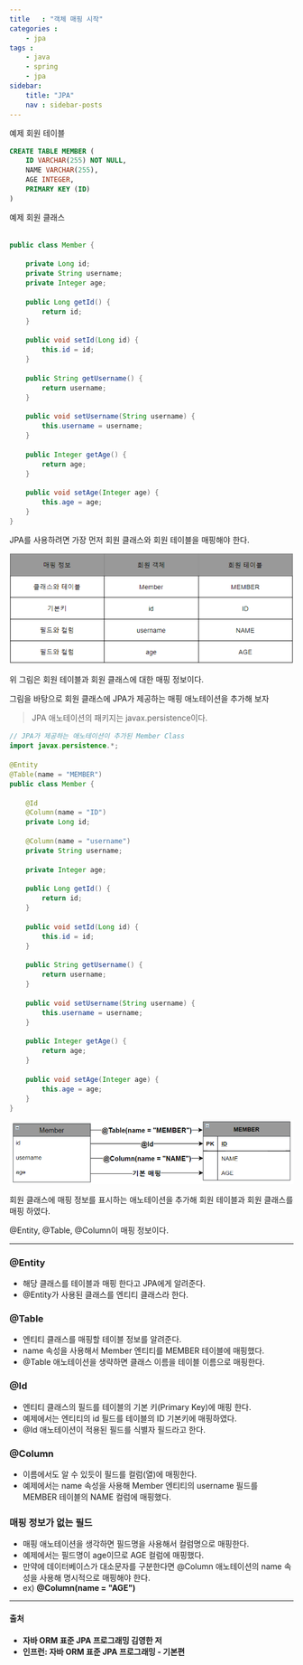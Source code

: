 ```yaml
---
title   : "객체 매핑 시작"
categories : 
    - jpa
tags : 
    - java
    - spring
    - jpa
sidebar:
    title: "JPA"
    nav : sidebar-posts
---  
```


예제 회원 테이블  
```sql
CREATE TABLE MEMBER (
    ID VARCHAR(255) NOT NULL,
    NAME VARCHAR(255),
    AGE INTEGER,
    PRIMARY KEY (ID)
)
```

예제 회원 클래스  
```java

public class Member {

    private Long id;
    private String username;
    private Integer age;

    public Long getId() {
        return id;
    }

    public void setId(Long id) {
        this.id = id;
    }

    public String getUsername() {
        return username;
    }

    public void setUsername(String username) {
        this.username = username;
    }

    public Integer getAge() {
        return age;
    }

    public void setAge(Integer age) {
        this.age = age;
    }
}
```  
JPA를 사용하려면 가장 먼저 회원 클래스와 회원 테이블을 매핑해야 한다. 

![table](/assets/img/JPA/table.PNG)  

위 그림은 회원 테이블과 회원 클래스에 대한 매핑 정보이다.  

그림을 바탕으로 회원 클래스에 JPA가 제공하는 매핑 애노테이션을 추가해 보자  

> JPA 애노테이션의 패키지는 javax.persistence이다.


```java
// JPA가 제공하는 애노테이션이 추가된 Member Class
import javax.persistence.*;

@Entity
@Table(name = "MEMBER")
public class Member {

    @Id
    @Column(name = "ID")
    private Long id;

    @Column(name = "username")
    private String username;

    private Integer age;

    public Long getId() {
        return id;
    }

    public void setId(Long id) {
        this.id = id;
    }

    public String getUsername() {
        return username;
    }

    public void setUsername(String username) {
        this.username = username;
    }

    public Integer getAge() {
        return age;
    }

    public void setAge(Integer age) {
        this.age = age;
    }
}
``` 

![mapping](/assets/img/JPA/mapping.PNG)

 
회원 클래스에 매핑 정보를 표시하는 애노테이션을 추가해 회원 테이블과 회원 클래스를 매핑 하였다.  

@Entity, @Table, @Column이 매핑 정보이다.  

---

### @Entity  
- 해당 클래스를 테이블과 매핑 한다고 JPA에게 알려준다.  
- @Entity가 사용된 클래스를 엔티티 클래스라 한다.  


### @Table  
- 엔티티 클래스를 매핑할 테이블 정보를 알려준다.  
- name 속성을 사용해서 Member 엔티티를 MEMBER 테이블에 매핑했다.  
- @Table 애노테이션을 생략하면 클래스 이름을 테이블 이름으로 매핑한다.  


### @Id  
- 엔티티 클래스의 필드를 테이블의 기본 키(Primary Key)에 매핑 한다.  
- 예제에서는 엔티티의 id 필드를 테이블의 ID 기본키에 매핑하였다.  
- @Id 애노테이션이 적용된 필드를 식별자 필드라고 한다.  


### @Column  
- 이름에서도 알 수 있듯이 필드를 컬럼(열)에 매핑한다.  
- 예제에서는 name 속성을 사용해 Member 엔티티의 username 필드를 MEMBER 테이블의 NAME 컬럼에 매핑했다.  


### 매핑 정보가 없는 필드  
- 매핑 애노테이션을 생각하면 필드명을 사용해서 컬럼명으로 매핑한다.  
- 예제에서는 필드명이 age이므로 AGE 컬럼에 매핑했다.
- 만약에 데이터베이스가 대소문자를 구분한다면 @Column 애노테이션의 name 속성을 사용해 명시적으로 매핑해야 한다.
- ex) **@Column(name = "AGE")**  


---

#### 출처  
- **자바 ORM 표준 JPA 프로그래밍 김영한 저**  
- **인프런: 자바 ORM 표준 JPA 프로그래밍 - 기본편**  
